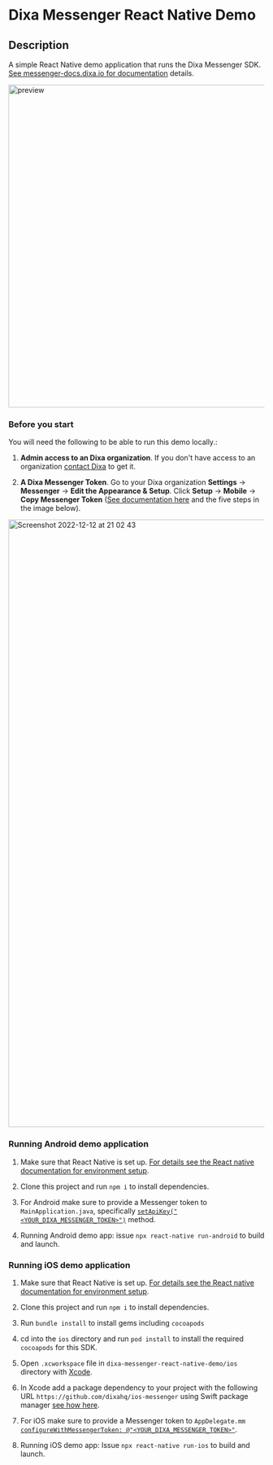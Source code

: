 # Dixa Messenger React Native Demo

## Description

A simple React Native demo application that runs the Dixa Messenger SDK.
[See messenger-docs.dixa.io for documentation](https://messenger-docs.dixa.io/) details.

<img width="634" alt="preview" src="https://user-images.githubusercontent.com/6588469/207166648-edb59ae8-76d0-49dc-bada-601828c7c19e.png">

### Before you start

You will need the following to be able to run this demo locally.:

1. **Admin access to an Dixa organization**. If you don't have access to an organization [contact Dixa](https://www.dixa.com/free-trial/) to get it.

2. **A Dixa Messenger Token**. Go to your Dixa organization **Settings** -> **Messenger** -> **Edit the Appearance &amp; Setup**. Click **Setup** -> **Mobile** -> **Copy Messenger Token** ([See documentation here](https://support.dixa.help/en/articles/825-how-to-create-a-dixa-messenger) and the five steps in the image below).

<img width="1193" alt="Screenshot 2022-12-12 at 21 02 43" src="https://user-images.githubusercontent.com/6588469/207162087-3132c0b8-247e-43a4-9d74-92decabe1381.png">

### Running Android demo application

1. Make sure that React Native is set up. [For details see the React native documentation for environment setup](https://reactnative.dev/docs/environment-setup).

2. Clone this project and run `npm i` to install dependencies.

3. For Android make sure to provide a Messenger token to `MainApplication.java`, specifically [`setApiKey("<YOUR_DIXA_MESSENGER_TOKEN>")`](./android/app/src/main/java/com/dixamessengerdemo/MainApplication.java#L70) method.

4. Running Android demo app: issue `npx react-native run-android` to build and launch.

### Running iOS demo application

1. Make sure that React Native is set up. [For details see the React native documentation for environment setup](https://reactnative.dev/docs/environment-setup).

2. Clone this project and run `npm i` to install dependencies.

3. Run `bundle install` to install gems including `cocoapods`

4. cd into the `ios` directory and run `pod install` to install the required `cocoapods` for this SDK.

3. Open `.xcworkspace` file in `dixa-messenger-react-native-demo/ios` directory with [Xcode](https://apps.apple.com/us/app/xcode/id497799835).

4. In Xcode add a package dependency to your project with the following URL `https://github.com/dixahq/ios-messenger` using Swift package manager [see how here](https://alexandersandberg.com/articles/managing-package-dependencies-with-swift-package-manager-in-xcode/).

5. For iOS make sure to provide a Messenger token to `AppDelegate.mm` [`configureWithMessengerToken: @"<YOUR_DIXA_MESSENGER_TOKEN>"`](./ios/DixaMessengerDemo/AppDelegate.mm#L62).

6. Running iOS demo app: Issue `npx react-native run-ios` to build and launch.
